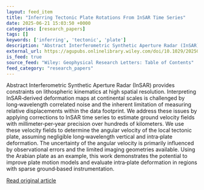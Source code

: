 ```yaml
---
layout: feed_item
title: "Inferring Tectonic Plate Rotations From InSAR Time Series"
date: 2025-06-21 15:03:50 +0000
categories: [research_papers]
tags: []
keywords: ['inferring', 'tectonic', 'plate']
description: "Abstract Interferometric Synthetic Aperture Radar (InSAR) provides constraints on lithospheric kinematics at high spatial resolution"
external_url: https://agupubs.onlinelibrary.wiley.com/doi/10.1029/2025GL115137?af=R
is_feed: true
source_feed: "Wiley: Geophysical Research Letters: Table of Contents"
feed_category: "research_papers"
---
```


Abstract Interferometric Synthetic Aperture Radar (InSAR) provides constraints on lithospheric kinematics at high spatial resolution. Interpreting InSAR‐derived deformation maps at continental scales is challenged by long‐wavelength correlated noise and the inherent limitation of measuring relative displacements within the data footprint. We address these issues by applying corrections to InSAR time series to estimate ground velocity fields with millimeter‐per‐year precision over hundreds of kilometers. We use these velocity fields to determine the angular velocity of the local tectonic plate, assuming negligible long‐wavelength vertical and intra‐plate deformation. The uncertainty of the angular velocity is primarily influenced by observational errors and the limited imaging geometries available. Using the Arabian plate as an example, this work demonstrates the potential to improve plate motion models and evaluate intra‐plate deformation in regions with sparse ground‐based instrumentation.

[Read original article](https://agupubs.onlinelibrary.wiley.com/doi/10.1029/2025GL115137?af=R)
